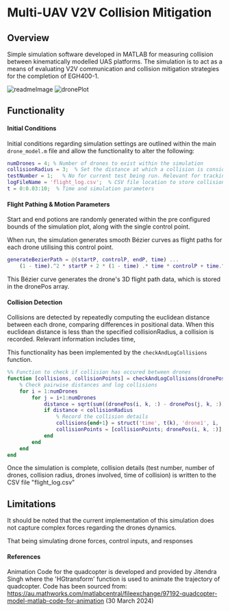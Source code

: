 # Multi-UAV V2V Collision Mitigation

## Overview
Simple simulation software developed in MATLAB for measuring collision between kinematically modelled UAS platforms. The simulation is to act as a means of evaluating V2V communication and collision mitigation strategies for the completion of EGH400-1. 

![readmeImage](https://github.com/user-attachments/assets/5ab73f6f-7fef-452f-a3d0-8f9d1b06a090) ![dronePlot](https://github.com/user-attachments/assets/aed78d05-0ce3-4544-a7ba-9b2c4c85793e)


## Functionality
#### Initial Conditions
Initial conditions regarding simulation settings are outlined within the main `drone_model.m` file and allow the functionality to alter the following:

```MATLAB
numDrones = 4; % Number of drones to exist within the simulation
collisionRadius = 3;  % Set the distance at which a collision is considered to have occured. (m)
testNumber = 1;   % No for current test being run. Relevant for tracking collision logs
logFileName = 'flight_log.csv';  % CSV file location to store collision logs
t = 0:0.03:10;  % Time and simulation parameters
```

#### Flight Pathing & Motion Parameters
Start and end potions are randomly generated within the pre configured bounds of the simulation plot, along with the single control point.

When run, the simulation generates smooth Bézier curves as flight paths for each drone utilising this control point. 

```MATLAB
generateBezierPath = @(startP, controlP, endP, time) ...
    (1 - time).^2 * startP + 2 * (1 - time) .* time * controlP + time.^2 * endP;
```

This Bézier curve  generates the drone's 3D flight path data, which is stored in the dronePos array.


#### Collision Detection
Collisions are detected by repeatedly computing the euclidean distance between each drone, comparing differences in positional data. When this euclidean distance is less than the specified collisionRadius, a collision is recorded. Relevant information includes time, 

This functionality has been implemented by the `checkAndLogCollisions` function. 

```MATLAB
%% Function to check if collision has occured between drones
function [collisions, collisionPoints] = checkAndLogCollisions(dronePos, numDrones, collisionRadius, k, t, collisions, collisionPoints)
    % Check pairwise distances and log collisions
    for i = 1:numDrones
        for j = i+1:numDrones
            distance = sqrt(sum((dronePos(i, k, :) - dronePos(j, k, :)).^2));  % Euclidean distance
            if distance < collisionRadius
                % Record the collision details
                collisions{end+1} = struct('time', t(k), 'drone1', i, 'drone2', j, 'position', dronePos(i, k, :));
                collisionPoints = [collisionPoints; dronePos(i, k, :)];  % Save collision point
            end
        end
    end
end
```
Once the simulation is complete, collision details (test number, number of drones, collision radius, drones involved, time of collision) is written to the CSV file "flight_log.csv"

## Limitations
It should be noted that the current implementation of this simulation does not capture complex forces regarding the drones dynamics. 

That being simulating drone forces, control inputs, and responses

#### References
Animation Code for the quadcopter is developed and provided by Jitendra Singh  where the 'HGtransform' function is used to animate the trajectory of quadcopter.
Code has been sourced from: https://au.mathworks.com/matlabcentral/fileexchange/97192-quadcopter-model-matlab-code-for-animation (30 March 2024)
